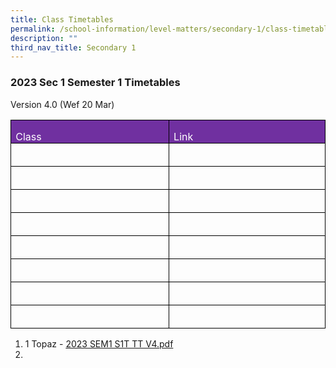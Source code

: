 ```yaml
---
title: Class Timetables
permalink: /school-information/level-matters/secondary-1/class-timetables/
description: ""
third_nav_title: Secondary 1
---
```

### 2023 Sec 1 Semester 1 Timetables

Version 4.0 (Wef 20 Mar)

<table style="border-collapse:collapse;border:none;mso-border-alt:solid windowtext .5pt;
 mso-yfti-tbllook:1184;mso-padding-alt:0in 5.4pt 0in 5.4pt" cellpadding="0" cellspacing="0" border="1" class="MsoTableGrid"><tbody><tr style="mso-yfti-irow:0;mso-yfti-firstrow:yes"><td style="width:233.75pt;border:solid windowtext 1.0pt;
  mso-border-alt:solid windowtext .5pt;background:#7030A0;padding:0in 5.4pt 0in 5.4pt" valign="top" width="312"><p style="margin-bottom:0in;line-height:normal" class="MsoNormal"><span style="color:white;mso-themecolor:background1">Class</span></p></td><td style="width:233.75pt;border:solid windowtext 1.0pt;
  border-left:none;mso-border-left-alt:solid windowtext .5pt;mso-border-alt:
  solid windowtext .5pt;background:#7030A0;padding:0in 5.4pt 0in 5.4pt" valign="top" width="312"><p style="margin-bottom:0in;line-height:normal" class="MsoNormal"><span style="color:white;mso-themecolor:background1">Link</span></p></td></tr><tr style="mso-yfti-irow:1"><td style="width:233.75pt;border:solid windowtext 1.0pt;
  border-top:none;mso-border-top-alt:solid windowtext .5pt;mso-border-alt:solid windowtext .5pt;
  padding:0in 5.4pt 0in 5.4pt" valign="top" width="312"><p style="margin-bottom:0in;line-height:normal" class="MsoNormal">&nbsp;</p></td><td style="width:233.75pt;border-top:none;border-left:
  none;border-bottom:solid windowtext 1.0pt;border-right:solid windowtext 1.0pt;
  mso-border-top-alt:solid windowtext .5pt;mso-border-left-alt:solid windowtext .5pt;
  mso-border-alt:solid windowtext .5pt;padding:0in 5.4pt 0in 5.4pt" valign="top" width="312"><p style="margin-bottom:0in;line-height:normal" class="MsoNormal">&nbsp;</p></td></tr><tr style="mso-yfti-irow:2"><td style="width:233.75pt;border:solid windowtext 1.0pt;
  border-top:none;mso-border-top-alt:solid windowtext .5pt;mso-border-alt:solid windowtext .5pt;
  padding:0in 5.4pt 0in 5.4pt" valign="top" width="312"><p style="margin-bottom:0in;line-height:normal" class="MsoNormal">&nbsp;</p></td><td style="width:233.75pt;border-top:none;border-left:
  none;border-bottom:solid windowtext 1.0pt;border-right:solid windowtext 1.0pt;
  mso-border-top-alt:solid windowtext .5pt;mso-border-left-alt:solid windowtext .5pt;
  mso-border-alt:solid windowtext .5pt;padding:0in 5.4pt 0in 5.4pt" valign="top" width="312"><p style="margin-bottom:0in;line-height:normal" class="MsoNormal">&nbsp;</p></td></tr><tr style="mso-yfti-irow:3"><td style="width:233.75pt;border:solid windowtext 1.0pt;
  border-top:none;mso-border-top-alt:solid windowtext .5pt;mso-border-alt:solid windowtext .5pt;
  padding:0in 5.4pt 0in 5.4pt" valign="top" width="312"><p style="margin-bottom:0in;line-height:normal" class="MsoNormal">&nbsp;</p></td><td style="width:233.75pt;border-top:none;border-left:
  none;border-bottom:solid windowtext 1.0pt;border-right:solid windowtext 1.0pt;
  mso-border-top-alt:solid windowtext .5pt;mso-border-left-alt:solid windowtext .5pt;
  mso-border-alt:solid windowtext .5pt;padding:0in 5.4pt 0in 5.4pt" valign="top" width="312"><p style="margin-bottom:0in;line-height:normal" class="MsoNormal">&nbsp;</p></td></tr><tr style="mso-yfti-irow:4"><td style="width:233.75pt;border:solid windowtext 1.0pt;
  border-top:none;mso-border-top-alt:solid windowtext .5pt;mso-border-alt:solid windowtext .5pt;
  padding:0in 5.4pt 0in 5.4pt" valign="top" width="312"><p style="margin-bottom:0in;line-height:normal" class="MsoNormal">&nbsp;</p></td><td style="width:233.75pt;border-top:none;border-left:
  none;border-bottom:solid windowtext 1.0pt;border-right:solid windowtext 1.0pt;
  mso-border-top-alt:solid windowtext .5pt;mso-border-left-alt:solid windowtext .5pt;
  mso-border-alt:solid windowtext .5pt;padding:0in 5.4pt 0in 5.4pt" valign="top" width="312"><p style="margin-bottom:0in;line-height:normal" class="MsoNormal">&nbsp;</p></td></tr><tr style="mso-yfti-irow:5"><td style="width:233.75pt;border:solid windowtext 1.0pt;
  border-top:none;mso-border-top-alt:solid windowtext .5pt;mso-border-alt:solid windowtext .5pt;
  padding:0in 5.4pt 0in 5.4pt" valign="top" width="312"><p style="margin-bottom:0in;line-height:normal" class="MsoNormal">&nbsp;</p></td><td style="width:233.75pt;border-top:none;border-left:
  none;border-bottom:solid windowtext 1.0pt;border-right:solid windowtext 1.0pt;
  mso-border-top-alt:solid windowtext .5pt;mso-border-left-alt:solid windowtext .5pt;
  mso-border-alt:solid windowtext .5pt;padding:0in 5.4pt 0in 5.4pt" valign="top" width="312"><p style="margin-bottom:0in;line-height:normal" class="MsoNormal">&nbsp;</p></td></tr><tr style="mso-yfti-irow:6"><td style="width:233.75pt;border:solid windowtext 1.0pt;
  border-top:none;mso-border-top-alt:solid windowtext .5pt;mso-border-alt:solid windowtext .5pt;
  padding:0in 5.4pt 0in 5.4pt" valign="top" width="312"><p style="margin-bottom:0in;line-height:normal" class="MsoNormal">&nbsp;</p></td><td style="width:233.75pt;border-top:none;border-left:
  none;border-bottom:solid windowtext 1.0pt;border-right:solid windowtext 1.0pt;
  mso-border-top-alt:solid windowtext .5pt;mso-border-left-alt:solid windowtext .5pt;
  mso-border-alt:solid windowtext .5pt;padding:0in 5.4pt 0in 5.4pt" valign="top" width="312"><p style="margin-bottom:0in;line-height:normal" class="MsoNormal">&nbsp;</p></td></tr><tr style="mso-yfti-irow:7"><td style="width:233.75pt;border:solid windowtext 1.0pt;
  border-top:none;mso-border-top-alt:solid windowtext .5pt;mso-border-alt:solid windowtext .5pt;
  padding:0in 5.4pt 0in 5.4pt" valign="top" width="312"><p style="margin-bottom:0in;line-height:normal" class="MsoNormal">&nbsp;</p></td><td style="width:233.75pt;border-top:none;border-left:
  none;border-bottom:solid windowtext 1.0pt;border-right:solid windowtext 1.0pt;
  mso-border-top-alt:solid windowtext .5pt;mso-border-left-alt:solid windowtext .5pt;
  mso-border-alt:solid windowtext .5pt;padding:0in 5.4pt 0in 5.4pt" valign="top" width="312"><p style="margin-bottom:0in;line-height:normal" class="MsoNormal">&nbsp;</p></td></tr><tr style="mso-yfti-irow:8;mso-yfti-lastrow:yes"><td style="width:233.75pt;border:solid windowtext 1.0pt;
  border-top:none;mso-border-top-alt:solid windowtext .5pt;mso-border-alt:solid windowtext .5pt;
  padding:0in 5.4pt 0in 5.4pt" valign="top" width="312"><p style="margin-bottom:0in;line-height:normal" class="MsoNormal">&nbsp;</p></td><td style="width:233.75pt;border-top:none;border-left:
  none;border-bottom:solid windowtext 1.0pt;border-right:solid windowtext 1.0pt;
  mso-border-top-alt:solid windowtext .5pt;mso-border-left-alt:solid windowtext .5pt;
  mso-border-alt:solid windowtext .5pt;padding:0in 5.4pt 0in 5.4pt" valign="top" width="312"><p style="margin-bottom:0in;line-height:normal" class="MsoNormal">&nbsp;</p></td></tr></tbody></table>

1. 1 Topaz - [2023 SEM1 S1T TT V4.pdf](/files/Class%20Timetables/2023/Sem%201/V4_0/2023%20SEM1%20S1T%20TT%20V4.pdf)
2. 



